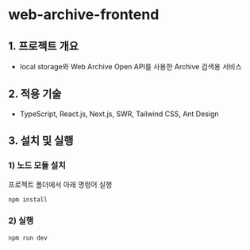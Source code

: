 # web-archive-frontend

## 1. 프로젝트 개요

- local storage와 Web Archive Open API를 사용한 Archive 검색용 서비스

## 2. 적용 기술

- TypeScript, React.js, Next.js, SWR, Tailwind CSS, Ant Design

## 3. 설치 및 실행

### 1) 노드 모듈 설치

프로젝트 폴더에서 아래 명령어 실행

```
npm install
```

### 2) 실행

```
npm run dev
```
